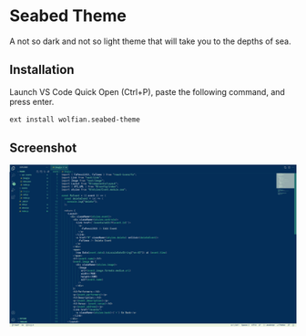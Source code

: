 # Seabed Theme

A not so dark and not so light theme that will take you to the depths of sea.

## Installation

Launch VS Code Quick Open (Ctrl+P), paste the following command, and press enter.

```bash
ext install wolfian.seabed-theme
```

## Screenshot

![Seebed theme screenshot](https://github.com/wolfian/seabed-theme/blob/main/images/seabed-ss.png)
